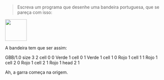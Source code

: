 
> Escreva um programa que desenhe uma bandeira portuguesa, que se pareça com isso:

<img src="http://upload.wikimedia.org/wikipedia/commons/5/5c/Flag_of_Portugal.svg" width="70">


A bandeira tem que ser assim:

<gs-board>
  GBB/1.0
     size 3 2
     cell 0 0 Verde 1
     cell 0 1 Verde 1
     cell 1 0 Rojo 1
     cell 1 1 Rojo 1
     cell 2 0 Rojo 1
     cell 2 1 Rojo 1
     head 2 1
<gs-board>





Ah, a garra começa na origem.
